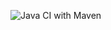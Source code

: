 ![Java CI with Maven](https://github.com/MSkauen/http-demo/workflows/Java%20CI%20with%20Maven/badge.svg)
